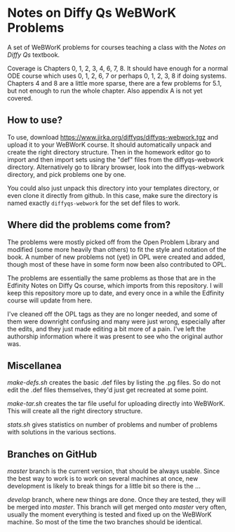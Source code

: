 # Notes on Diffy Qs WeBWorK Problems

A set of WeBWorK problems for courses teaching a class with the
*Notes on Diffy Qs* textbook.

Coverage is Chapters 0, 1, 2, 3, 4, 6, 7, 8.  It should have enough for a
normal ODE course which uses 0, 1, 2, 6, 7 or perhaps 0, 1, 2, 3, 8 if doing
systems.  Chapters 4 and 8 are a little more sparse, there are a few problems
for 5.1, but not enough to run the whole chapter.  Also appendix A is not
yet covered. 

## How to use?

To use, download https://www.jirka.org/diffyqs/diffyqs-webwork.tgz
and upload it to your WeBWorK course.  It should automatically unpack and
create the right directory structure.  Then in the homework editor go to import
and then import sets using the "def" files from the diffyqs-webwork directory.
Alternatively go to library browser, look into the diffyqs-webwork directory,
and pick problems one by one.

You could also just unpack this directory into your templates directory, or
even clone it directly from github.  In this case, make sure the directory 
is named exactly `diffyqs-webwork` for the set def files to work.

## Where did the problems come from?

The problems were mostly picked off from the Open Problem Library and modified
(some more heavily than others) to fit the style and notation of the book.
A number of new problems not (yet) in OPL were created and added, though most
of these have in some form now been also contributed to OPL.

The problems are essentially the same problems as those that are in the
Edfinity Notes on Diffy Qs course, which imports from this repository.  I will
keep this repository more up to date, and every once in a while the Edfinity
course will update from here.

I've cleaned off the OPL tags as they are no longer needed, and some of them
were downright confusing and many were just wrong, especially after the edits,
and they just made editing a bit more of a pain.  I've left the authorship
information where it was present to see who the original author was.

## Miscellanea

*make-defs.sh* creates the basic .def files by listing the .pg files.  So do
not edit the .def files themselves, they'd just get recreated at some point.

*make-tar.sh* creates the tar file useful for uploading directly into WeBWorK.
This will create all the right directory structure.

*stats.sh* gives statistics on number of problems and number of problems with
solutions in the various sections.

## Branches on GitHub

*master* branch is the current version, that should be always usable.  Since
the best way to work is to work on several machines at once, new development is
likely to break things for a little bit so there is the ...

*develop* branch, where new things are done.  Once they are tested, they will
be merged into *master*.  This branch will get merged onto *master* very often,
usually the moment everything is tested and fixed up on the WeBWorK machine.
So most of the time the two branches should be identical.
